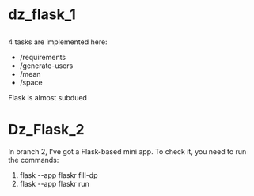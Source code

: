# dz_flask_1

## 
4 tasks are implemented here:
- /requirements
- /generate-users
- /mean
- /space

Flask is almost subdued

# Dz_Flask_2
In branch 2, I've got a Flask-based mini app.
To check it, you need to run the commands:
1. flask --app flaskr fill-dp
2. flask --app flaskr run